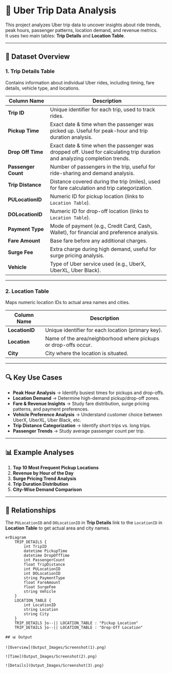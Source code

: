 # 🚖 Uber Trip Data Analysis

This project analyzes Uber trip data to uncover insights about ride trends, peak hours, passenger patterns, location demand, and revenue metrics.  
It uses two main tables: **Trip Details** and **Location Table**.

---

## 📂 Dataset Overview

### 1. **Trip Details Table**
Contains information about individual Uber rides, including timing, fare details, vehicle type, and locations.

| Column Name          | Description |
|----------------------|-------------|
| **Trip ID**          | Unique identifier for each trip, used to track rides. |
| **Pickup Time**      | Exact date & time when the passenger was picked up. Useful for peak-hour and trip duration analysis. |
| **Drop Off Time**    | Exact date & time when the passenger was dropped off. Used for calculating trip duration and analyzing completion trends. |
| **Passenger Count**  | Number of passengers in the trip, useful for ride-sharing and demand analysis. |
| **Trip Distance**    | Distance covered during the trip (miles), used for fare calculation and trip categorization. |
| **PULocationID**     | Numeric ID for pickup location (links to `Location Table`). |
| **DOLocationID**     | Numeric ID for drop-off location (links to `Location Table`). |
| **Payment Type**     | Mode of payment (e.g., Credit Card, Cash, Wallet), for financial and preference analysis. |
| **Fare Amount**      | Base fare before any additional charges. |
| **Surge Fee**        | Extra charge during high demand, useful for surge pricing analysis. |
| **Vehicle**          | Type of Uber service used (e.g., UberX, UberXL, Uber Black). |

---

### 2. **Location Table**
Maps numeric location IDs to actual area names and cities.

| Column Name    | Description |
|----------------|-------------|
| **LocationID** | Unique identifier for each location (primary key). |
| **Location**   | Name of the area/neighborhood where pickups or drop-offs occur. |
| **City**       | City where the location is situated. |

---

## 🔍 Key Use Cases

- **Peak Hour Analysis** → Identify busiest times for pickups and drop-offs.
- **Location Demand** → Determine high-demand pickup/drop-off zones.
- **Fare & Revenue Insights** → Study fare distribution, surge pricing patterns, and payment preferences.
- **Vehicle Preference Analysis** → Understand customer choice between UberX, UberXL, Uber Black, etc.
- **Trip Distance Categorization** → Identify short trips vs. long trips.
- **Passenger Trends** → Study average passenger count per trip.

---

## 📊 Example Analyses

1. **Top 10 Most Frequent Pickup Locations**
2. **Revenue by Hour of the Day**
3. **Surge Pricing Trend Analysis**
4. **Trip Duration Distribution**
5. **City-Wise Demand Comparison**

---

## 📎 Relationships

The `PULocationID` and `DOLocationID` in **Trip Details** link to the `LocationID` in **Location Table** to get actual area and city names.

```mermaid
erDiagram
    TRIP_DETAILS {
        int TripID
        datetime PickupTime
        datetime DropOffTime
        int PassengerCount
        float TripDistance
        int PULocationID
        int DOLocationID
        string PaymentType
        float FareAmount
        float SurgeFee
        string Vehicle
    }
    LOCATION_TABLE {
        int LocationID
        string Location
        string City
    }
    TRIP_DETAILS }o--|| LOCATION_TABLE : "Pickup Location"
    TRIP_DETAILS }o--|| LOCATION_TABLE : "Drop-Off Location"

## 📊 Output

![Overview](Output_Images/Screenshot(1).png)

![Time](Output_Images/Screenshot(2).png)

![Details](Output_Images/Screenshot(3).png)



